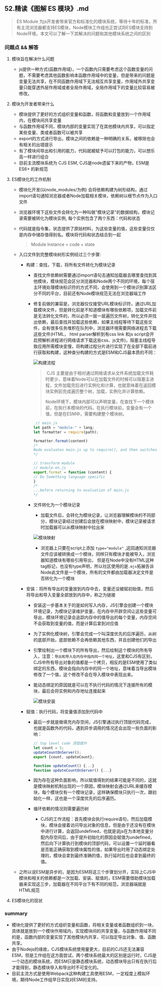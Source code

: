 ## **52.精读《图解 ES 模块》.md**

> ES Module 为js开发者带来官方和标准化的模块系统，等待十年的标准，所有主流浏览器都支持ES模块，Node模块工作组也正尝试将ES模块支持到Node环境，本文可以了解一下其解决的问题和其他模块系统之间的区别



### 问题点 && 解答

1. 模块旨在解决什么问题

   - js提供一种方式(函数作用域)，一个函数内只需要考虑这个函数变量的问题，不需要考虑其他函数影响本函数作用域中的变量，但是带来的问题是变量无法共享，在不同函数作用域下无法相互共享变量，作用域外共享变量只能穿透外层作用域或者全局作用域，全局作用域下的变量比较容易被修改。

2. 模块为开发者带来什么

   - 模块提供了更好的方式组织变量和函数，将函数和变量放到一个作用域内，在模块间共享变量
   - 与函数作用域不同，模块内部的变量实现了在其他模块内共享，可以指定某些变量、类或者函数可以被共享
   - export的方式进行导出，模块之间的依赖是一种明确的关系，被移除也会有相关的出错提示
   - 有了模块间导出和引用的能力，代码就被赋予可以打包的能力，可以想乐高一样进行组合
   - 目前主流模块系统为 CJS ESM, CJS是node遗留下来的产物，ESM是ES6+ 的新规范

3. ES模块化的工作机制

   - 模块化开发(以node_modules/为例) 会将依赖构建为树形结构，通过import语句通知浏览器或者Node加载相关模块，依赖树以根节点作为入口文件

   - 浏览器环境下这些文件会转化为一种叫做"模块记录"的数据结构，模块记录需要被转化为模块实例, 每个实例包含了两个东西：代码和状态

   - 代码就是指令集，状态提供了原始材料，为这些变量的值，这些变量仅仅是内存中储存值得别名。模块将代码和状态结合到一起

     > Module Instance = code + state

   - 入口文件到完整模块树形实例经过三个步骤:

     - 构建：查找，下载，将所有文件转化为模块记录

       - 查找文件依赖树需要通过import语句去通知加载器去哪里查找到其他模块，模块规范会区分浏览器和Node两个不同的环境，每个宿主环境处理模块标识符的方式不同，会使用到一个模块识别算法区分不同的平台，目前还有Node模块规范无法在浏览器端工作

       - 修复前做的兼容是，浏览器仅仅接受URL模块标识符，通过URL加载模块文件，但是转化前是不知道模块有哪些依赖项，加载文件前是无法转化文件的，所以必须一层一层遍历文件树，转化文件并找出依赖，最后查找并加载这些依赖，如果主线程等待下载这些文件，会有很多任务堆积在队列中，浏览器环境需要网络进程去下载这些文件(HTML， html parser解析到有css link 和js script会开启预解析进程进行网络请求下载这些css、js文件)，阻塞主线程导致应用所需模块变慢，将构建过程分片进行实现了在全部下载前进行获取和构建，这种查分构建的方式是ESM和CJS最本质的不同：

         ![构建流程](/Users/buxiongyu/Desktop/私人文件/weekly_notes/image/import-build.png)

         > ​	CJS 主要是由于相对通过网络请求从文件系统加载文件耗时更少，意味着Node可以在加载文件的时候可以阻塞主进程，文件加载完后进行实例化和计算，也就意味着在返回模块实例前完成遍历整个树，加载，实例化并计算依赖。
         >
         > ​	Node环境下，模块内部可以声明变量，在查找下一个模块前，在执行本模块的代码，在执行模块前，变量会有一个值，但是在ESM中，需要构建整个模块树。

         ```js
          // main.js
         let path = "module-" + lang;
         let formatter = require(path);
         
         formatter.format(content) 
         /*
         Node evaluates main.js up to require(), and then switches over to synchronously loading and evaluating module-en.js and any of its dependencies
         */
         
         // transform module
         // module-en.js
         export.format = function (content) {
         // Do Something language specific  
         }
         /*
         ...before returning to evaluation of main.js
         */
         ```

         

       - 文件转化为一个模块记录

         - 加载文件后，会转化为模块记录，让浏览器理解模块的不同部分，模块记录经过创建后会放在模块映射中，模块记录被请求时加载器可以从模块映射中拉出来

         ![模块映射](/Users/buxiongyu/Desktop/私人文件/weekly_notes/image/module-map.png)

         - 浏览器上只要在script上添加 `type="module"` ,这回通知浏览器文件应该被转换成一个模块，同样只有模块才能被导入，浏览器知道模块有哪些引用导出， 但是在Node中没有HTML这种tag标记，也没有type声明，所以社区使用的是`.mjs`拓展告诉Node此文件是一个模块，所有的文件都由加载器决定文件是否转化为一个模块

           

     - 安装：将所有导出的变量放到内存中去，变量还没被赋初始值，然后将导出和导入变量全部放到内存中，称之为链接

       - 安装这一步基本关于的是如何写入内存，JS引擎会创建一个模块环境记录，为模块记录维护变量，在内存中开辟空间让这些变量可导出，模块环境记录会追踪内存中的值导出的每个变量，内存空间不会获取到变量的值，而是计算后拿到对应值

       - 为了实例化模块树，引擎会完成一个叫深度优先的后序遍历，从树的底部开始，底部依赖不会再依赖其他东西，并且创建他们的导出

       - 引擎绘制出一个模块下的所有导出，然后绘制这个模块的所有导入，注意：`导出和导入在内存中指向同一个地址`，这里和CJS有区别，CJS中所有导出对象的值都是一个拷贝，相反的是ESM使用了类似绑定的东西，模块会指向内存中的同一个地址，意味着当导出模块修改了一个值，这个修改不会在导入模块中表现出来。

       - 能动态绑定的原因就是可以在不执行代码的情况下连接所有的模块，最后会将实例和内存地址连接起来

         ![模块安装](/Users/buxiongyu/Desktop/私人文件/weekly_notes/image/module-install.png)

     - 赋值：执行代码，将变量值添加到代码中

       - 最后一步就是做填充内存空间，JS引擎通过执行顶层代码完成，也就是函数外的代码，遇到异步调用的情况还会出现一些负面的影响：

         ```js
         // top level code 顶层提升
         let count = 5;
         updateCountOnServer();
         export {count, updateCount};
         
         function updateCount() {...}
         function updateCountOnServer() {...}
         ```

       - 因为存在这种负面影响，所以赋值得到的结果可能是不同的，这就是模块映射机制出现的一个原因，模块映射会通过URL来缓存模块，每个模块仅有一个模块记录，这样确保模块只执行一次，跟初始化一样，这也是一个深度优先的后序遍历。

       - 循环依赖的情况则需要遍历树

         - CJS的工作流程：首先模块会执行require语句，然后加载模块，模块会接着访问导出对象的信息，但是由于还没有在模块中进行计算，会返回undefined，也就是说js在为本地变量分配内存空间后，由于提升初始化的原因会赋值为undefined，然后向下计算执行到模块的顶部代码，可以设置一个延时器看是否能正确获取到模块属性的值，如果导出时用了动态绑定处理的，模块会拿到最终准确的值，执行延时后也会拿到最终的值。

     

   - 之所以说ESM是异步的，是因为ESM将这三个步骤划分开，实际上CJS中模块和相关的依赖都是一次加载、安装、赋值的，ESM需要借助模块加载器来实现这三步，加载器在不同平台下有不同的规范，浏览器端就是HTML规范

4. ES模块化的现状

### summary

- 模块化提供了更好的方式组织变量和函数，将相关变量或者函数组织到一块，具体就是放到一个模块作用域内，实现模块间的共享变量，与函数作用域不同的是，函数内部的变量实现了其他模块内共享，可以指定导出对象、值、函数共享。
- 由于Nodejs的缘故，CJS模块系统使用量更大，目前的CJS还无法兼容ESM，但是工作组在这方面尝试，两个模块系统最大的区别是运行时，CJS是一个动态的模块系统，而ESM只是静态模块系统，动态模块导出只有在执行后才能得到，静态模块导入和导出时不可变化的。
- 目前主流方式是使用Webpack这种构建工具使用ESM，一定程度上模拟环境，期待Node工作组早日实现对ESM的支持。